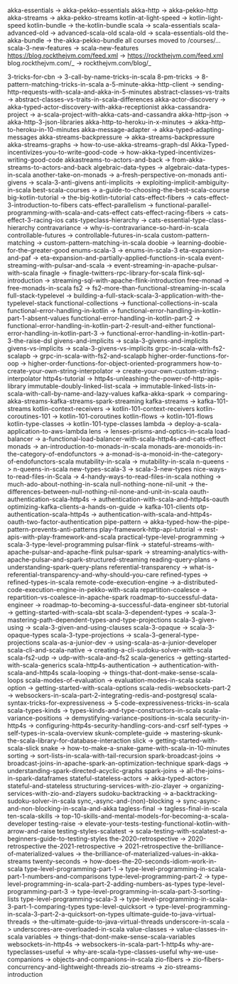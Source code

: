 akka-essentials -> akka-pekko-essentials
akka-http -> akka-pekko-http
akka-streams -> akka-pekko-streams
kotlin-at-light-speed -> kotlin-light-speed
kotlin-bundle -> the-kotlin-bundle
scala -> scala-essentials
scala-advanced-old -> advanced-scala-old
scala-old -> scala-essentials-old
the-akka-bundle -> the-akka-pekko-bundle
all courses moved to /courses/...
scala-3-new-features -> scala-new-features
https://blog.rockthejvm.com/feed.xml -> https://rockthejvm.com/feed.xml
blog.rockthejvm.com/_ -> rockthejvm.com/blog/_

<!--  -->

3-tricks-for-cbn -> 3-call-by-name-tricks-in-scala
8-pm-tricks -> 8-pattern-matching-tricks-in-scala
a-5-minute-akka-http-client -> sending-http-requests-with-scala-and-akka-in-5-minutes
abstract-classes-vs-traits -> abstract-classes-vs-traits-in-scala-differences
akka-actor-discovery -> akka-typed-actor-discovery-with-akka-receptionist
akka-cassandra-project -> a-scala-project-with-akka-cats-and-cassandra
akka-http-json -> akka-http-3-json-libraries
akka-http-to-heroku-in-x-minutes -> akka-http-to-heroku-in-10-minutes
akka-message-adapter -> akka-typed-adapting-messages
akka-streams-backpressure -> akka-streams-backpressure
akka-streams-graphs -> how-to-use-akka-streams-graph-dsl
Akka-Typed-incentivizes-you-to-write-good-code -> how-akka-typed-incentivizes-writing-good-code
akkastreams-to-actors-and-back -> from-akka-streams-to-actors-and-back
algebraic-data-types -> algebraic-data-types-in-scala
another-take-on-monads -> a-fresh-perspective-on-monads
anti-givens -> scala-3-anti-givens
anti-implicits -> exploiting-implicit-ambiguity-in-scala
best-scala-courses -> a-guide-to-choosing-the-best-scala-course
big-kotlin-tutorial -> the-big-kotlin-tutorial
cats-effect-fibers -> cats-effect-3-introduction-to-fibers
cats-effect-parallelism -> functional-parallel-programming-with-scala-and-cats-effect
cats-effect-racing-fibers -> cats-effect-3-racing-ios
cats-typeclass-hierarchy -> cats-essential-type-class-hierarchy
contravariance -> why-is-contravariance-so-hard-in-scala
controllable-futures -> controllable-futures-in-scala
custom-pattern-matching -> custom-pattern-matching-in-scala
doobie -> learning-doobie-for-the-greater-good
enums-scala-3 -> enums-in-scala-3
eta-expansion-and-paf -> eta-expansion-and-partially-applied-functions-in-scala
event-streaming-with-pulsar-and-scala -> event-streaming-in-apache-pulsar-with-scala
finagle -> finagle-twitters-rpc-library-for-scala
flink-sql-introduction -> streaming-sql-with-apache-flink-introduction
free-monad -> free-monads-in-scala
fs2 -> fs2-more-than-functional-streaming-in-scala
full-stack-typelevel -> building-a-full-stack-scala-3-application-with-the-typelevel-stack
functional-collections -> functional-collections-in-scala
functional-error-handling-in-kotlin -> functional-error-handling-in-kotlin-part-1-absent-values
functional-error-handling-in-kotlin-part-2 -> functional-error-handling-in-kotlin-part-2-result-and-either
functional-error-handling-in-kotlin-part-3 -> functional-error-handling-in-kotlin-part-3-the-raise-dsl
givens-and-implicits -> scala-3-givens-and-implicits
givens-vs-implicits -> scala-3-givens-vs-implicits
grpc-in-scala-with-fs2-scalapb -> grpc-in-scala-with-fs2-and-scalapb
higher-order-functions-for-oop -> higher-order-functions-for-object-oriented-programmers
how-to-create-your-own-string-interpolator -> create-your-own-custom-string-interpolator
http4s-tutorial -> http4s-unleashing-the-power-of-http-apis-library
immutable-doubly-linked-list-scala -> immutable-linked-lists-in-scala-with-call-by-name-and-lazy-values
kafka-akka-spark -> comparing-akka-streams-kafka-streams-spark-streaming
kafka-streams -> kafka-101-streams
kotlin-context-receivers -> kotlin-101-context-receivers
kotlin-coroutines-101 -> kotlin-101-coroutines
kotlin-flows -> kotlin-101-flows
kotlin-type-classes -> kotlin-101-type-classes
lambda -> deploy-a-scala-application-to-aws-lambda
lens -> lenses-prisms-and-optics-in-scala
load-balancer -> a-functional-load-balancer-with-scala-http4s-and-cats-effect
monads -> an-introduction-to-monads-in-scala
monads-are-monoids-in-the-category-of-endofunctors -> a-monad-is-a-monoid-in-the-category-of-endofunctors-scala
mutability-in-scala -> mutability-in-scala
n-queens -> n-queens-in-scala
new-types-scala-3 -> scala-3-new-types
nice-ways-to-read-files-in-Scala -> 4-handy-ways-to-read-files-in-scala
nothing -> much-ado-about-nothing-in-scala
null-nothing-none-nil-unit -> the-differences-between-null-nothing-nil-none-and-unit-in-scala
oauth-authentication-scala-http4s -> authentication-with-scala-and-http4s-oauth
optimizing-kafka-clients-a-hands-on-guide -> kafka-101-clients
otp-authentication-scala-http4s -> authentication-with-scala-and-http4s-oauth-two-factor-authentication
pipe-pattern -> akka-typed-how-the-pipe-pattern-prevents-anti-patterns
play-framework-http-api-tutorial -> rest-apis-with-play-framework-and-scala
practical-type-level-programming -> scala-3-type-level-programming
pulsar-flink -> stateful-streams-with-apache-pulsar-and-apache-flink
pulsar-spark -> streaming-analytics-with-apache-pulsar-and-spark-structured-streaming
reading-query-plans -> understanding-spark-query-plans
referential-transparency -> what-is-referential-transparency-and-why-should-you-care
refined-types -> refined-types-in-scala
remote-code-execution-engine -> a-distributed-code-execution-engine-in-pekko-with-scala
repartition-coalesce -> repartition-vs-coalesce-in-apache-spark
roadmap-to-successful-data-engineer -> roadmap-to-becoming-a-successful-data-engineer
sbt-tutorial -> getting-started-with-scala-sbt
scala-3-dependent-types -> scala-3-mastering-path-dependent-types-and-type-projections
scala-3-given-using -> scala-3-given-and-using-clauses
scala-3-opaque -> scala-3-opaque-types
scala-3-type-projections -> scala-3-general-type-projections
scala-as-a-junior-dev -> using-scala-as-a-junior-developer
scala-cli-and-scala-native -> creating-a-cli-sudoku-solver-with-scala
scala-fs2-udp -> udp-with-scala-and-fs2
scala-generics -> getting-started-with-scala-generics
scala-http4s-authentication -> authentication-with-scala-and-http4s
scala-looping -> things-that-dont-make-sense-scala-loops
scala-modes-of-evaluation -> evaluation-modes-in-scala
scala-option -> getting-started-with-scala-options
scala-redis-websockets-part-2 -> websockers-in-scala-part-2-integrating-redis-and-postgresql
scala-syntax-tricks-for-expressiveness -> 5-code-expressiveness-tricks-in-scala
scala-types-kinds -> types-kinds-and-type-constructors-in-scala
scala-variance-positions -> demystifying-variance-positions-in-scala
security-in-http4s -> configuring-http4s-security-handling-cors-and-csrf
self-types -> self-types-in-scala-overview
skunk-complete-guide -> mastering-skunk-the-scala-library-for-database-interaction
slick -> getting-started-with-scala-slick
snake -> how-to-make-a-snake-game-with-scala-in-10-minutes
sorting -> sort-lists-in-scala-with-tail-recursion
spark-broadcast-joins -> broadcast-joins-in-apache-spark-an-optimization-technique
spark-dags -> understanding-spark-directed-acyclic-graphs
spark-joins -> all-the-joins-in-spark-dataframes
stateful-stateless-actors -> akka-typed-actors-stateful-and-stateless
structuring-services-with-zio-zlayer -> organizing-services-with-zio-and-zlayers
sudoku-backtracking -> a-backtracking-sudoku-solver-in-scala
sync,-async-and-(non)-blocking -> sync-async-and-non-blocking-in-scala-and-akka
tagless-final -> tagless-final-in-scala
ten-scala-skills -> top-10-skills-and-mental-models-for-becoming-a-scala-developer
testing-raise -> elevate-your-tests-testing-functional-kotlin-with-arrow-and-raise
testing-styles-scalatest -> scala-testing-with-scalatest-a-beginners-guide-to-testing-styles
the-2020-retrospective -> 2020-retrospective
the-2021-retrospective -> 2021-retrospective
the-brilliance-of-materialized-values -> the-brilliance-of-materialized-values-in-akka-streams
twenty-seconds -> how-does-the-20-seconds-idiom-work-in-scala
type-level-programming-part-1 -> type-level-programming-in-scala-part-1-numbers-and-comparisons
type-level-programming-part-2 -> type-level-programming-in-scala-part-2-adding-numbers-as-types
type-level-programming-part-3 -> type-level-programming-in-scala-part-3-sorting-lists
type-level-programming-scala-3 -> type-level-programming-in-scala-3-part-1-comparing-types
type-level-quicksort -> type-level-programming-in-scala-3-part-2-a-quicksort-on-types
ultimate-guide-to-java-virtual-threads -> the-ultimate-guide-to-java-virtual-threads
underscore-in-scala -> underscores-are-overloaded-in-scala
value-classes -> value-classes-in-scala
variables -> things-that-dont-make-sense-scala-variables
websockets-in-http4s -> websockers-in-scala-part-1-http4s
why-are-typeclasses-useful -> why-are-scala-type-classes-useful
why-we-use-companions -> objects-and-companions-in-scala
zio-fibers -> zio-fibers-concurrency-and-lightweight-threads
zio-streams -> zio-streams-introduction
